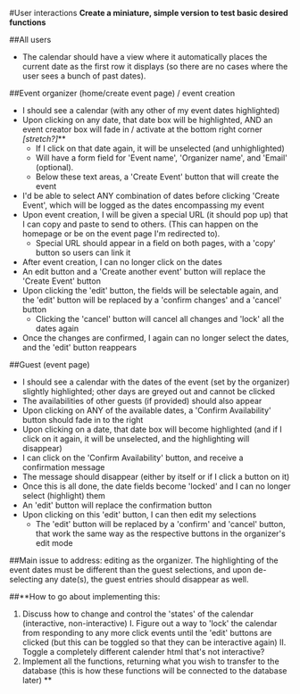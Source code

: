 #User interactions
**Create a miniature, simple version to test basic desired functions**

##All users
- The calendar should have a view where it automatically places the current date as the first row it displays (so there are no cases where the user sees a bunch of past dates).

##Event organizer (home/create event page) / event creation
- I should see a calendar (with any other of my event dates highlighted)
- Upon clicking on any date, that date box will be highlighted, AND an event creator box will fade in / activate at the bottom right corner *[stretch?]***
  - If I click on that date again, it will be unselected (and unhighlighted)
  - Will have a form field for 'Event name', 'Organizer name', and 'Email' (optional).
  - Below these text areas, a 'Create Event' button that will create the event
- I'd be able to select ANY combination of dates before clicking 'Create Event', which will be logged as the dates encompassing my event
- Upon event creation, I will be given a special URL (it should pop up) that I can copy and paste to send to others. (This can happen on the homepage or be on the event page I'm redirected to).
  - Special URL should appear in a field on both pages, with a 'copy' button so users can link it
- After event creation, I can no longer click on the dates
- An edit button and a 'Create another event' button will replace the 'Create Event' button
- Upon clicking the 'edit' button, the fields will be selectable again, and the 'edit' button will be replaced by a 'confirm changes' and a 'cancel' button
  - Clicking the 'cancel' button will cancel all changes and 'lock' all the dates again
- Once the changes are confirmed, I again can no longer select the dates, and the 'edit' button reappears

##Guest (event page)
- I should see a calendar with the dates of the event (set by the organizer) slightly highlighted; other days are greyed out and cannot be clicked
- The availabilities of other guests (if provided) should also appear
- Upon clicking on ANY of the available dates, a 'Confirm Availability' button should fade in to the right
- Upon clicking on a date, that date box will become highlighted (and if I click on it again, it will be unselected, and the highlighting will disappear)
- I can click on the 'Confirm Availability' button, and receive a confirmation message
- The message should disappear (either by itself or if I click a button on it)
- Once this is all done, the date fields become 'locked' and I can no longer select (highlight) them
- An 'edit' button will replace the confirmation button
- Upon clicking on this 'edit' button, I can then edit my selections
  - The 'edit' button will be replaced by a 'confirm' and 'cancel' button, that work the same way as the respective buttons in the organizer's edit mode

##Main issue to address: editing as the organizer. The highlighting of the event dates must be different than the guest selections, and upon de-selecting any date(s), the guest entries should disappear as well. 

##**How to go about implementing this:
  1. Discuss how to change and control the 'states' of the calendar (interactive, non-interactive)
    I. Figure out a way to 'lock' the calendar from responding to any more click events until the 'edit' buttons are clicked (but this can be toggled so that they can be interactive again)
    II. Toggle a completely different calender html that's not interactive?
  2. Implement all the functions, returning what you wish to transfer to the database (this is how these functions will be connected to the database later)
  **
